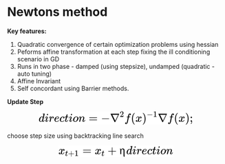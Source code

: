 
# Newtons method

**Key features:**
1. Quadratic convergence of certain optimization problems using hessian
2. Peforms affine transformation at each step fixing the ill conditioning scenario in GD
3. Runs in two phase - damped (using stepsize), undamped (quadratic - auto tuning)
4. Affine Invariant 
5. Self concordant using Barrier methods.



**Update Step**

<!-- $$
direction =−∇^2f(x)^{−1}∇f(x);
$$ --> 

<div align="center"><img style="background: white;" src="../../svg/S6O0tldLkJ.svg"></div>

choose step size using backtracking line search
<!-- $$
x_{t+1} = x_t + η direction
$$ --> 

<div align="center"><img style="background: white;" src="../../svg/KeMF1HxS3n.svg"></div>


